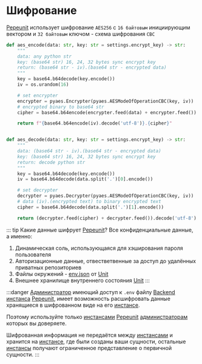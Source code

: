 # Шифрование

[Pepeunit](/conception/overview) использует шифрование `AES256` с `16 байтовым` инициирующим вектором и `32 байтовым` ключом - схема шифрования `CBC`

```python
def aes_encode(data: str, key: str = settings.encrypt_key) -> str:
    """
    data: any python str
    key: (base64 str) 16, 24, 32 bytes sync encrypt key
    return: (base64 str - iv).(base64 str - encrypted data)
    """
    key = base64.b64decode(key.encode())
    iv = os.urandom(16)

    # set encrypter
    encrypter = pyaes.Encrypter(pyaes.AESModeOfOperationCBC(key, iv))
    # encrypted binary to base64 str
    cipher = base64.b64encode(encrypter.feed(data) + encrypter.feed()).decode('utf-8')

    return f"{base64.b64encode(iv).decode('utf-8')}.{cipher}"


def aes_decode(data: str, key: str = settings.encrypt_key) -> str:
    """
    data: (base64 str - iv).(base64 str - encrypted data)
    key: (base64 str) 16, 24, 32 bytes sync encrypt key
    return: decode python str
    """
    key = base64.b64decode(key.encode())
    iv = base64.b64decode(data.split('.')[0].encode())

    # set decrypter
    decrypter = pyaes.Decrypter(pyaes.AESModeOfOperationCBC(key, iv))
    # data (iv).(encrypted text) to binary encrypted text
    cipher = base64.b64decode(data.split('.')[1].encode())

    return (decrypter.feed(cipher) + decrypter.feed()).decode('utf-8')
```

::: tip Какие данные шифрует [Pepeunit](/conception/overview)?
Все конфиденциальные данные, а именно:
1. Динамическая соль, использующаяся для хэширования пароля пользователя
1. Авторизационные данные, отвестветвенные за доступ до удалённых приватных репозиториев
1. Файлы окружений - [env.json](/definitions#env-json) от [Unit](/definitions#unit)
1. Внешнее хранилище внутреннего состояния [Unit](/definitions#unit)
:::

:::danger
[Администратор](/mechanics/roles#admin) имеющий доступ к `.env` файлу [Backend](/definitions#backend) [инстанса](/definitions#instance) [Pepeunit](/conception/overview), имеет возможность расшифровать данные хранящиеся в шифрованном виде на его [инстансе](/definitions#instance).

Поэтому используйте только [инстансами](/definitions#instance) [Pepeunit](/conception/overview) [администраторам](/mechanics/roles#admin) которых вы доверяете.

Шифрованная информация не передаётся между [инстансами](/definitions#instance) и хранится на [инстансе](/definitions#instance), где были созданы ваши сущности, остальные [инстансы](/definitions#instance) получают ограниченное представление о первичной сущности.
:::